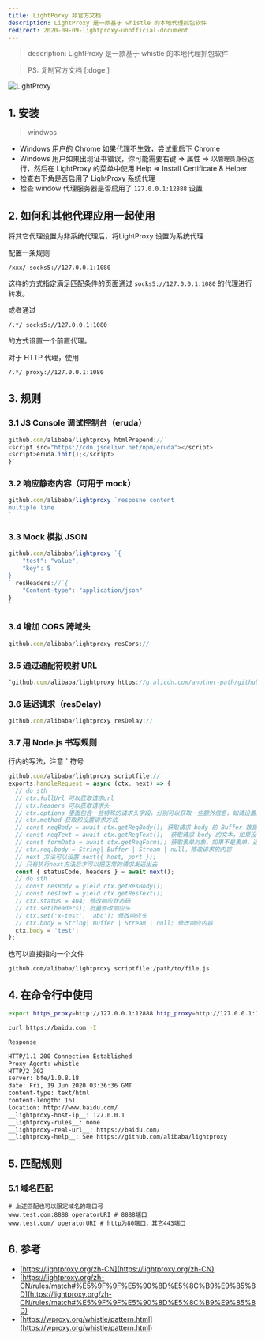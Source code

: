 ```yaml
---
title: LightPorxy 非官方文档
description: LightProxy 是一款基于 whistle 的本地代理抓包软件
redirect: 2020-09-09-lightproxy-unofficial-document
---
```


> description: LightProxy 是一款基于 whistle 的本地代理抓包软件

> PS: 复制官方文档 [:doge:]

![LightProxy](https://i.loli.net/2020/05/05/uRZMpi8rPDyQF6I.gif)

## 1. 安装

> windwos

- Windows 用户的 Chrome 如果代理不生效，尝试重启下 Chrome
- Windows 用户如果出现证书错误，你可能需要右键 => 属性 => 以`管理员身份`运行，然后在 LightProxy 的菜单中使用 Help => Install Certificate & Helper
- 检查右下角是否启用了 LightProxy 系统代理
- 检查 window 代理服务器是否启用了 `127.0.0.1:12888` 设置

## 2. 如何和其他代理应用一起使用

将其它代理设置为非系统代理后，将LightProxy 设置为系统代理

配置一条规则

```/xxx/ socks5://127.0.0.1:1080```

这样的方式指定满足匹配条件的页面通过 `socks5://127.0.0.1:1080` 的代理进行转发。

或者通过

```/.*/ socks5://127.0.0.1:1080```

的方式设置一个前置代理。

对于 HTTP 代理，使用

```/.*/ proxy://127.0.0.1:1080```

## 3. 规则

### 3.1 JS Console 调试控制台（eruda）

```js
github.com/alibaba/lightproxy htmlPrepend://`
<script src="https://cdn.jsdelivr.net/npm/eruda"></script>
<script>eruda.init();</script>
}`
```
### 3.2 响应静态内容（可用于 mock）

```js
github.com/alibaba/lightproxy `resposne content
multiple line
`
```

### 3.3 Mock 模拟 JSON

```js
github.com/alibaba/lightproxy `{
    "test": "value",
    "key": 5
}
` resHeaders://`{
    "Content-type": "application/json"
}
`
```

### 3.4 增加 CORS 跨域头

```js
github.com/alibaba/lightproxy resCors://
```

### 3.5 通过通配符映射 URL

```js
^github.com/alibaba/lightproxy https://g.alicdn.com/another-path/github.com/alibaba/lightproxy
```

### 3.6 延迟请求（resDelay）

```js
github.com/alibaba/lightproxy resDelay://
```

### 3.7 用 Node.js 书写规则

行内的写法，注意 **`** 符号

```js
github.com/alibaba/lightproxy scriptfile://`
exports.handleRequest = async (ctx, next) => {
  // do sth
  // ctx.fullUrl 可以获取请求url
  // ctx.headers 可以获取请求头
  // ctx.options 里面包含一些特殊的请求头字段，分别可以获取一些额外信息，如请设置的规则等
  // ctx.method 获取和设置请求方法
  // const reqBody = await ctx.getReqBody(); 获取请求 body 的 Buffer 数据，如果没有数据返回 null
  // const reqText = await ctx.getReqText();  获取请求 body 的文本，如果没有返回''
  // const formData = await ctx.getReqForm(); 获取表单对象，如果不是表单，返回空对象{}
  // ctx.req.body = String| Buffer | Stream | null，修改请求的内容
  // next 方法可以设置 next({ host, port });
  // 只有执行next方法后才可以把正常的请求发送出去
  const { statusCode, headers } = await next(); 
  // do sth
  // const resBody = yield ctx.getResBody();
  // const resText = yield ctx.getResText();
  // ctx.status = 404; 修改响应状态码
  // ctx.set(headers); 批量修改响应头
  // ctx.set('x-test', 'abc'); 修改响应头
  // ctx.body = String| Buffer | Stream | null; 修改响应内容
  ctx.body = 'test';
};`
```

也可以直接指向一个文件

```github.com/alibaba/lightproxy scriptfile:/path/to/file.js```

## 4. 在命令行中使用

```bash
export https_proxy=http://127.0.0.1:12888 http_proxy=http://127.0.0.1:12888 all_proxy=socks5://127.0.0.1:12889

curl https://baidu.com -I

Response

HTTP/1.1 200 Connection Established
Proxy-Agent: whistle
HTTP/2 302
server: bfe/1.0.8.18
date: Fri, 19 Jun 2020 03:36:36 GMT
content-type: text/html
content-length: 161
location: http://www.baidu.com/
__lightproxy-host-ip__: 127.0.0.1
__lightproxy-rules__: none
__lightproxy-real-url__: https://baidu.com/
__lightproxy-help__: See https://github.com/alibaba/lightproxy
```

## 5. 匹配规则

### 5.1 域名匹配

```
# 上述匹配也可以限定域名的端口号
www.test.com:8888 operatorURI # 8888端口
www.test.com/ operatorURI # http为80端口，其它443端口
```

## 6. 参考

- [https://lightproxy.org/zh-CN](https://lightproxy.org/zh-CN)
- [https://lightproxy.org/zh-CN/rules/match#%E5%9F%9F%E5%90%8D%E5%8C%B9%E9%85%8D](https://lightproxy.org/zh-CN/rules/match#%E5%9F%9F%E5%90%8D%E5%8C%B9%E9%85%8D)
- [https://wproxy.org/whistle/pattern.html](https://wproxy.org/whistle/pattern.html)


